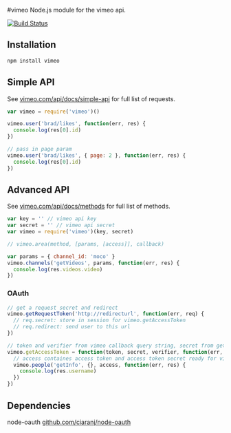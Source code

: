 #vimeo
Node.js module for the vimeo api. 

[![Build Status](https://secure.travis-ci.org/twentyrogersc/vimeo.png)](http://travis-ci.org/twentyrogersc/vimeo)

## Installation

```javascript
npm install vimeo
```

## Simple API
See [vimeo.com/api/docs/simple-api](http://vimeo.com/api/docs/simple-api) for full list of requests.

```javascript
var vimeo = require('vimeo')()

vimeo.user('brad/likes', function(err, res) {
  console.log(res[0].id)
})

// pass in page param
vimeo.user('brad/likes', { page: 2 }, function(err, res) {
  console.log(res[0].id)
})
```

## Advanced API
See [vimeo.com/api/docs/methods](http://vimeo.com/api/docs/methods) for full list of methods.

```javascript
var key = '' // vimeo api key
var secret = '' // vimeo api secret
var vimeo = require('vimeo')(key, secret)

// vimeo.area(method, [params, [access]], callback)

var params = { channel_id: 'moco' }
vimeo.channels('getVideos', params, function(err, res) {
  console.log(res.videos.video)
})
```

### OAuth
```javascript
// get a request secret and redirect
vimeo.getRequestToken('http://redirecturl', function(err, req) {
  // req.secret: store in session for vimeo.getAccessToken
  // req.redirect: send user to this url
})

// token and verifier from vimeo callback query string, secret from getRequestToken
vimeo.getAccessToken = function(token, secret, verifier, function(err, access)) {
  // access containes access token and access token secret ready for vimeo calls
  vimeo.people('getInfo', {}, access, function(err, res) {
    console.log(res.username)
  })
})
```

## Dependencies
node-oauth [github.com/ciaranj/node-oauth](https://github.com/ciaranj/node-oauth)
